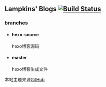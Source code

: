 ## Lampkins' Blogs [![Build Status](https://www.travis-ci.org/Lampkins/Lampkins.github.io.svg?branch=hexo-source)](https://www.travis-ci.org/Lampkins/Lampkins.github.io)

### branches

* #### hexo-source

  hexo博客源码

* #### master

  hexo博客生成文件

本站主题来源[GitHub](https://github.com/niemingzhao/niemingzhao.github.io/tree/theme 'github')